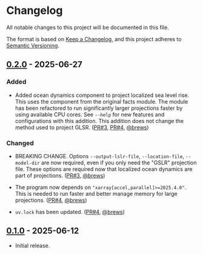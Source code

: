 # Changelog

All notable changes to this project will be documented in this file.

The format is based on [Keep a Changelog](https://keepachangelog.com/en/1.1.0/),
and this project adheres to [Semantic Versioning](https://semver.org/spec/v2.0.0.html).

## [0.2.0] - 2025-06-27

### Added

- Added ocean dynamics component to project localized sea level rise. This uses the component from the original facts module. The module has been refactored to run significantly larger projections faster by using available CPU cores. See `--help` for new features and configurations with this addition. This addition does not change the method used to project GLSR. ([PR#3](https://github.com/stcaf-org/tlm-sterodynamics/pull/3), [PR#4](https://github.com/stcaf-org/tlm-sterodynamics/pull/4), [@brews](https://github.com/brews))

### Changed

- BREAKING CHANGE. Options `--output-lslr-file`, `--location-file`, `--model-dir` are now required, even if you only need the "GSLR" projection file. These options are required now that localized ocean dynamics are part of projections. ([PR#3](https://github.com/stcaf-org/tlm-sterodynamics/pull/3), [@brews](https://github.com/brews))

- The program now depends on `"xarray[accel,parallel]>=2025.4.0"`. This is needed to run faster and better manage memory for large projections. ([PR#4](https://github.com/stcaf-org/tlm-sterodynamics/pull/4), [@brews](https://github.com/brews))
- `uv.lock` has been updated. ([PR#4](https://github.com/stcaf-org/tlm-sterodynamics/pull/4), [@brews](https://github.com/brews))

## [0.1.0] - 2025-06-12

- Initial release.


[0.2.0]: https://github.com/stcaf-org/tlm-sterodynamics/compare/v0.1.0...v0.2.0
[0.1.0]: https://github.com/stcaf-org/tlm-sterodynamics/releases/tag/v0.1.0
